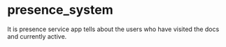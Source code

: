 # presence_system
It is presence service app tells about the users who have visited the docs and currently active.
